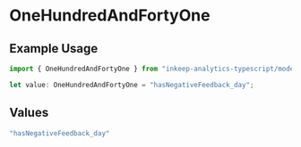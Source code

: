 # OneHundredAndFortyOne

## Example Usage

```typescript
import { OneHundredAndFortyOne } from "inkeep-analytics-typescript/models/operations";

let value: OneHundredAndFortyOne = "hasNegativeFeedback_day";
```

## Values

```typescript
"hasNegativeFeedback_day"
```
